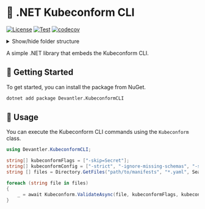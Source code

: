 # 🔎 .NET Kubeconform CLI

[![License](https://img.shields.io/badge/License-Apache_2.0-blue.svg)](https://opensource.org/licenses/Apache-2.0)
[![Test](https://github.com/devantler/dotnet-kubeconform-cli/actions/workflows/test.yaml/badge.svg)](https://github.com/devantler/dotnet-kubeconform-cli/actions/workflows/test.yaml)
[![codecov](https://codecov.io/gh/devantler/dotnet-kubeconform-cli/graph/badge.svg?token=RhQPb4fE7z)](https://codecov.io/gh/devantler/dotnet-kubeconform-cli)

<details>
  <summary>Show/hide folder structure</summary>

<!-- readme-tree start -->

```
.
├── .github
│   ├── scripts
│   └── workflows
├── Devantler.KindCLI
│   └── runtimes
│       ├── linux-arm64
│       │   └── native
│       ├── linux-x64
│       │   └── native
│       ├── osx-arm64
│       │   └── native
│       ├── osx-x64
│       │   └── native
│       └── win-x64
│           └── native
└── Devantler.KindCLI.Tests
    ├── KindTests
    └── assets

18 directories
```

<!-- readme-tree end -->

</details>

A simple .NET library that embeds the Kubeconform CLI.

## 🚀 Getting Started

To get started, you can install the package from NuGet.

```bash
dotnet add package Devantler.KubeconformCLI
```

## 📝 Usage

You can execute the Kubeconform CLI commands using the `Kubeconform` class.

```csharp
using Devantler.KubeconformCLI;

string[] kubeconformFlags = ["-skip=Secret"];
string[] kubeconformConfig = ["-strict", "-ignore-missing-schemas", "-schema-location", "default", "-schema-location", "https://raw.githubusercontent.com/datreeio/CRDs-catalog/main/{{.Group}}/{{.ResourceKind}}_{{.ResourceAPIVersion}}.json", "-verbose"];
string [] files = Directory.GetFiles("path/to/manifests", "*.yaml", SearchOption.AllDirectories);

foreach (string file in files)
{
    _ = await Kubeconform.ValidateAsync(file, kubeconformFlags, kubeconformConfig, cancellationToken);
}
```
